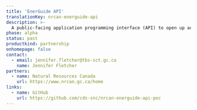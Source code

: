 ```yaml
---
title: 'EnerGuide API'
translationKey: nrcan-energuide-api
description: >-
  A public-facing application programming interface (API) to open up access to EnerGuide Home Energy Ratings data in a transparent and reusable way.
phase: alpha
status: past
productkind: partnership
onhomepage: false
contact:
  - email: jennifer.fletcher@tbs-sct.gc.ca
    name: Jennifer Fletcher
partners:
  - name: Natural Resources Canada
    url: https://www.nrcan.gc.ca/home
links:
  - name: GitHub
    url: https://github.com/cds-snc/nrcan-energuide-api-poc
---
```

